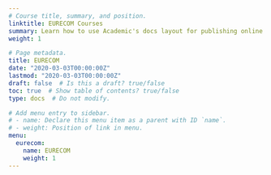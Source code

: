 ```yaml
---
# Course title, summary, and position.
linktitle: EURECOM Courses
summary: Learn how to use Academic's docs layout for publishing online courses, software documentation, and tutorials.
weight: 1

# Page metadata.
title: EURECOM
date: "2020-03-03T00:00:00Z"
lastmod: "2020-03-03T00:00:00Z"
draft: false  # Is this a draft? true/false
toc: true  # Show table of contents? true/false
type: docs  # Do not modify.

# Add menu entry to sidebar.
# - name: Declare this menu item as a parent with ID `name`.
# - weight: Position of link in menu.
menu:
  eurecom:
    name: EURECOM
    weight: 1
---
```


